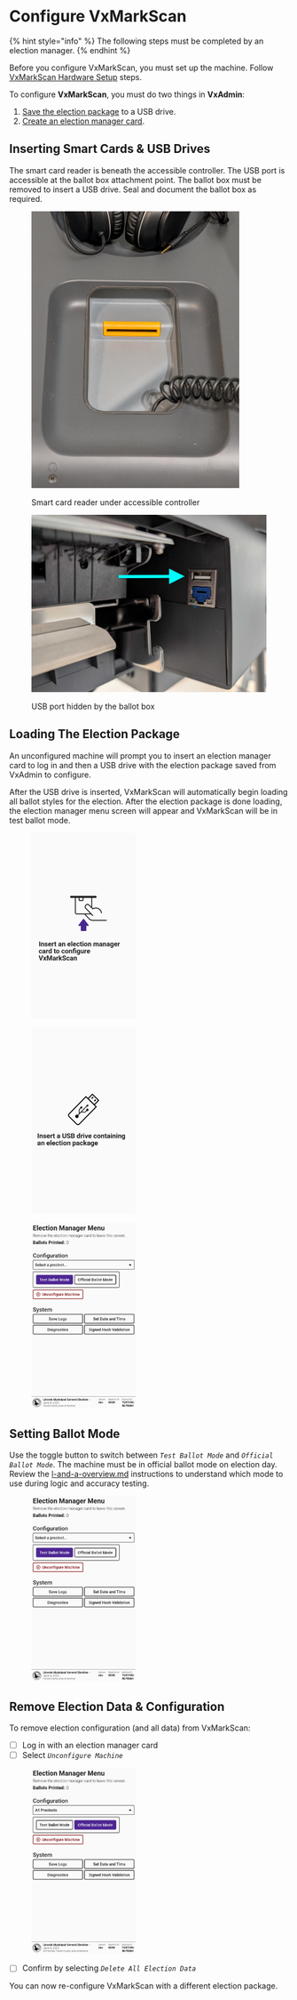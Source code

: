 # Configure VxMarkScan

{% hint style="info" %}
The following steps must be completed by an election manager.
{% endhint %}

Before you configure VxMarkScan, you must set up the machine. Follow [VxMarkScan Hardware Setup](vxmark-hardware-setup.md) steps.

To configure **VxMarkScan**, you must do two things in **VxAdmin**:

1. [Save the election package](../vxadmin-system-setup/save-election-package.md) to a USB drive.
2. [Create an election manager card](../vxadmin-system-setup/programming-cards.md).

## Inserting Smart Cards & USB Drives

The smart card reader is beneath the accessible controller. The USB port is accessible at the ballot box attachment point. The ballot box must be removed to insert a USB drive. Seal and document the ballot box as required.

<div><figure><img src="../.gitbook/assets/PXL_20241119_204113175.jpg" alt="" width="375"><figcaption><p>Smart card reader under accessible controller</p></figcaption></figure> <figure><img src="../.gitbook/assets/PXL_20241125_222936358.jpg" alt="" width="563"><figcaption><p>USB port hidden by the ballot box</p></figcaption></figure></div>

## Loading The Election Package

An unconfigured machine will prompt you to insert an election manager card to log in and then a USB drive with the election package saved from VxAdmin to configure.

After the USB drive is inserted, VxMarkScan will automatically begin loading all ballot styles for the election. After the election package is done loading, the election manager menu screen will appear and VxMarkScan will be in test ballot mode.

<div><figure><img src="../.gitbook/assets/markscan-insert-card.png" alt="" width="188"><figcaption></figcaption></figure> <figure><img src="../.gitbook/assets/mk-insert-usb.png" alt="" width="188"><figcaption></figcaption></figure> <figure><img src="../.gitbook/assets/vxmark-config (1).png" alt="" width="188"><figcaption></figcaption></figure></div>

## Setting Ballot Mode

Use the toggle button to switch between _`Test Ballot Mode`_ and _`Official Ballot Mode`_. The machine must be in official ballot mode on election day. Review the [l-and-a-overview.md](../logic-and-accuracy-pre-election-testing/l-and-a-overview.md "mention") instructions to understand which mode to use during logic and accuracy testing.

<figure><img src="../.gitbook/assets/vxmark-config (1).png" alt="" width="188"><figcaption></figcaption></figure>

## Remove Election Data & Configuration

To remove election configuration (and all data) from VxMarkScan:

* [ ] Log in with an election manager card
* [ ] Select _`Unconfigure Machine`_

<figure><img src="../.gitbook/assets/vxmark-config-done.png" alt="" width="188"><figcaption></figcaption></figure>

* [ ] Confirm by selecting _`Delete All Election Data`_

You can now re-configure VxMarkScan with a different election package.

